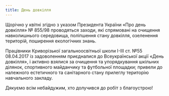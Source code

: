 ```yaml
---
title: День довкілля
---
```


Щорічно у квітні згідно з указом Президента України «Про день довкілля» № 855/98 проводяться заходи, які спрямовані на очищення навколишнього середовища, поліпшення стану довкілля, озеленення територій, поширення екологічних знань.

Працівники Криворізької загальноосвітньої школи І-ІІІ ст. №55 08.04.2017 із задоволенням приєдналися до Всеукраїнської акції «День довкілля», і активно взялися за очищення та упорядкування шкільних ділянок, спортивного майданчику та футбольної площадки; привели до належного естетичного та санітарного стану прилеглу територію навчального закладу.

Дякуємо всім небайдужим, хто долучився до робіт з благоустрою!

<slideshow id="_/72157682327949796" />
